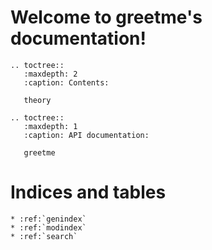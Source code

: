 # Welcome to greetme's documentation!

```{eval-rst}
.. toctree::
   :maxdepth: 2
   :caption: Contents:

   theory
```

```{eval-rst}
.. toctree::
   :maxdepth: 1
   :caption: API documentation:

   greetme
```


# Indices and tables

```{eval-rst}
* :ref:`genindex`
* :ref:`modindex`
* :ref:`search`
```
